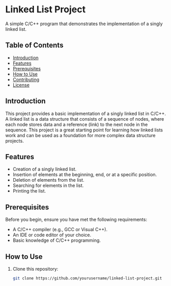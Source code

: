 # Linked List Project

A simple C/C++ program that demonstrates the implementation of a singly linked list.

## Table of Contents

- [Introduction](#introduction)
- [Features](#features)
- [Prerequisites](#prerequisites)
- [How to Use](#how-to-use)
- [Contributing](#contributing)
- [License](#license)

## Introduction

This project provides a basic implementation of a singly linked list in C/C++. A linked list is a data structure that consists of a sequence of nodes, where each node stores data and a reference (link) to the next node in the sequence. This project is a great starting point for learning how linked lists work and can be used as a foundation for more complex data structure projects.

## Features

- Creation of a singly linked list.
- Insertion of elements at the beginning, end, or at a specific position.
- Deletion of elements from the list.
- Searching for elements in the list.
- Printing the list.

## Prerequisites

Before you begin, ensure you have met the following requirements:

- A C/C++ compiler (e.g., GCC or Visual C++).
- An IDE or code editor of your choice.
- Basic knowledge of C/C++ programming.

## How to Use

1. Clone this repository:

   ```sh
   git clone https://github.com/yourusername/linked-list-project.git

